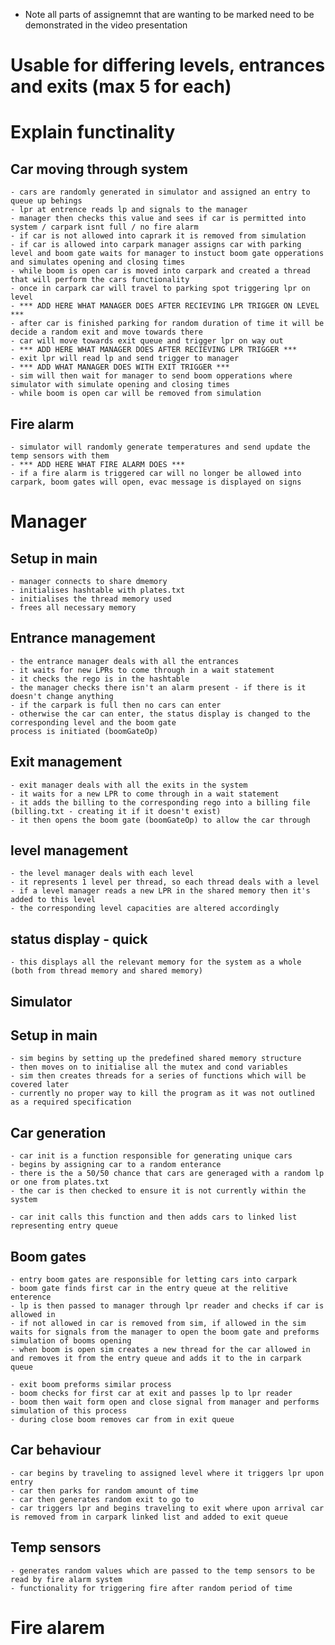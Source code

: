 
* Note all parts of assignemnt that are wanting to be marked need to be demonstrated in the video presentation 

# Usable for differing levels, entrances and exits (max 5 for each)

# Explain functinality 
## Car moving through system
    - cars are randomly generated in simulator and assigned an entry to queue up behings
    - lpr at entrence reads lp and signals to the manager
    - manager then checks this value and sees if car is permitted into system / carpark isnt full / no fire alarm 
    - if car is not allowed into caprark it is removed from simulation
    - if car is allowed into carpark manager assigns car with parking level and boom gate waits for manager to instuct boom gate opperations and simulates opening and closing times
    - while boom is open car is moved into carpark and created a thread that will perform the cars functionality
    - once in carpark car will travel to parking spot triggering lpr on level 
    - *** ADD HERE WHAT MANAGER DOES AFTER RECIEVING LPR TRIGGER ON LEVEL ***
    - after car is finished parking for random duration of time it will be decide a random exit and move towards there
    - car will move towards exit queue and trigger lpr on way out
    - *** ADD HERE WHAT MANAGER DOES AFTER RECIEVING LPR TRIGGER ***
    - exit lpr will read lp and send trigger to manager
    - *** ADD WHAT MANAGER DOES WITH EXIT TRIGGER ***
    - sim will then wait for manager to send boom opperations where simulator with simulate opening and closing times
    - while boom is open car will be removed from simulation

## Fire alarm
    - simulator will randomly generate temperatures and send update the temp sensors with them
    - *** ADD HERE WHAT FIRE ALARM DOES ***
    - if a fire alarm is triggered car will no longer be allowed into carpark, boom gates will open, evac message is displayed on signs

# Manager
## Setup in main
    - manager connects to share dmemory
    - initialises hashtable with plates.txt
    - initialises the thread memory used
    - frees all necessary memory

## Entrance management
    - the entrance manager deals with all the entrances
    - it waits for new LPRs to come through in a wait statement
    - it checks the rego is in the hashtable
    - the manager checks there isn't an alarm present - if there is it doesn't change anything
    - if the carpark is full then no cars can enter
    - otherwise the car can enter, the status display is changed to the corresponding level and the boom gate 
    process is initiated (boomGateOp)

## Exit management
    - exit manager deals with all the exits in the system
    - it waits for a new LPR to come through in a wait statement
    - it adds the billing to the corresponding rego into a billing file (billing.txt - creating it if it doesn't exist)
    - it then opens the boom gate (boomGateOp) to allow the car through

## level management
    - the level manager deals with each level
    - it represents 1 level per thread, so each thread deals with a level
    - if a level manager reads a new LPR in the shared memory then it's added to this level
    - the corresponding level capacities are altered accordingly

## status display - quick
    - this displays all the relevant memory for the system as a whole (both from thread memory and shared memory)
    
## Simulator
## Setup in main
    - sim begins by setting up the predefined shared memory structure
    - then moves on to initialise all the mutex and cond variables
    - sim then creates threads for a series of functions which will be covered later
    - currently no proper way to kill the program as it was not outlined as a required specification

## Car generation
    - car init is a function responsible for generating unique cars
    - begins by assigning car to a random enterance 
    - there is the a 50/50 chance that cars are generaged with a random lp or one from plates.txt
    - the car is then checked to ensure it is not currently within the system

    - car init calls this function and then adds cars to linked list representing entry queue

## Boom gates
    - entry boom gates are responsible for letting cars into carpark
    - boom gate finds first car in the entry queue at the relitive enterence
    - lp is then passed to manager through lpr reader and checks if car is allowed in
    - if not allowed in car is removed from sim, if allowed in the sim waits for signals from the manager to open the boom gate and preforms simulation of booms opening
    - when boom is open sim creates a new thread for the car allowed in and removes it from the entry queue and adds it to the in carpark queue

    - exit boom preforms similar process
    - boom checks for first car at exit and passes lp to lpr reader
    - boom then wait form open and close signal from manager and performs simulation of this process
    - during close boom removes car from in exit queue 

## Car behaviour
    - car begins by traveling to assigned level where it triggers lpr upon entry
    - car then parks for random amount of time
    - car then generates random exit to go to
    - car triggers lpr and begins traveling to exit where upon arrival car is removed from in carpark linked list and added to exit queue

## Temp sensors
    - generates random values which are passed to the temp sensors to be read by fire alarm system
    - functionality for triggering fire after random period of time

# Fire alarem

